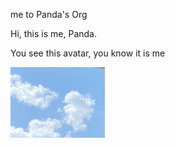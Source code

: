me to Panda's Org

Hi, this is me, Panda.

You see this avatar, you know it is me

<img src="assets/微信图片_20220519171918.jpg" alt="me-now-2021" width="30%" />
